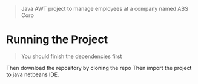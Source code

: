 > Java AWT project to manage employees at a company named ABS Corp
# Running the Project
> You should finish the dependencies first

Then download the repository by cloning the repo
Then import the project to java netbeans IDE.
